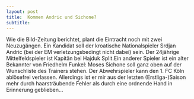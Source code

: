 ```yaml
---
layout: post
title:  Kommen Andric und Sichone?
subtitle:  
---
```


Wie die Bild-Zeitung berichtet, plant die Eintracht noch mit zwei Neuzugängen. Ein Kandidat soll der kroatische Nationalspieler Srdjan Andric (bei der EM verletzungsbedingt nicht dabei) sein. Der 24jährige Mittelfeldspieler ist Kapitän bei Hajduk Split.Ein anderer Spieler ist ein alter Bekannter von Friedhelm Funkel: Moses Sichone soll ganz oben auf der Wunschliste des Trainers stehen. Der Abwehrspieler kann den 1. FC Köln ablösefrei verlassen. Allerdings ist er mir aus der letzten (Erstliga-)Saison mehr durch haarsträubende Fehler als durch eine ordnende Hand in Erinnerung geblieben...


